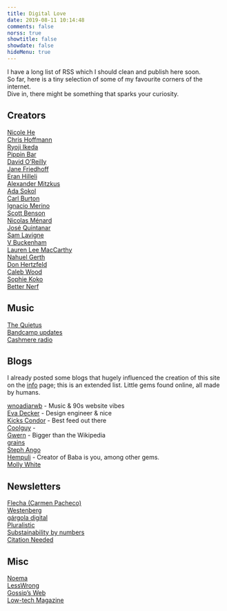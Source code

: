 ```yaml
---
title: Digital Love
date: 2019-08-11 10:14:48
comments: false
norss: true
showtitle: false
showdate: false
hideMenu: true
---
```


I have a long list of RSS which I should clean and publish here soon.  
So far, here is a tiny selection of some of my favourite corners of the internet.  
Dive in, there might be something that sparks your curiosity.  

## Creators

[Nicole He](https://nicole.pizza/)\
[Chris Hoffmann](https://uglystupidhonest.com/)\
[Ryoji Ikeda](https://www.ryojiikeda.com/)\
[Pippin Bar](https://pippinbarr.com/)\
[David O’Reilly](https://davidoreilly.com/)\
[Jane Friedhoff](https://janefriedhoff.com/)\
[Eran Hilleli](https://eranhilleli.com/)\
[Alexander Mitzkus](https://zuggamasta.de/)\
[Ada Sokol](https://adasokol.com/)\
[Carl Burton](https://www.carlburton.io/)\
[Ignacio Merino](https://ignaciomerino.com/)\
[Scott Benson](https://www.bombsfall.com/)\
[Nicolas Ménard](https://www.nicolasmenard.com/)\
[José Quintanar](https://www.josequintanar.com/)\
[Sam Lavigne](https://lav.io/)\
[V Buckenham](https://v21.io/blog/)\
[Lauren Lee MacCarthy](https://lauren-mccarthy.com/Info)\
[Nahuel Gerth](https://nahuelgerth.de/)\
[Don Hertzfeld](https://www.youtube.com/user/t1i1b/videos)\
[Caleb Wood](https://www.kbibwod.com/)\
[Sophie Koko](https://www.instagram.com/sophiekoko/?hl=en)\
[Better Nerf](https://www.hbruvry.com/)

## Music

[The Quietus](https://thequietus.com/)\
[Bandcamp updates](https://daily.bandcamp.com/)\
[Cashmere radio](https://cashmereradio.com/)

## Blogs

I already posted some blogs that hugely influenced the creation of this site on the [info](/pages/info/) page; this is an extended list. Little gems found online, all made by humans.

[wnoadiarwb](https://wnoadiarwb.us/) - Music & 90s website vibes\
[Eva Decker](https://eva.town/) - Design engineer & nice\
[Kicks Condor](https://www.kickscondor.com/) - Best feed out there\
[Coolguy](https://coolguy.website/home/) - \
[Gwern](https://gwern.net/) - Bigger than the Wikipedia\
[grains](https://grains.cc/about/)\
[Steph Ango](https://stephango.com/)\
[Hempuli](https://www.hempuli.com/blog/) - Creator of Baba is you, among other gems.\
[Molly White](https://www.mollywhite.net/feed)

## Newsletters

[Flecha (Carmen Pacheco)](https://carmenpacheco.es/flecha-archivo/)\
[Westenberg](https://joanwestenberg.com/)\
[gárgola digital](https://gargoladigital.substack.com/)\
[Pluralistic](https://pluralistic.net/)\
[Substainability by numbers](https://www.sustainabilitybynumbers.com/)\
[Citation Needed](https://www.citationneeded.news//)

## Misc

[Noema](https://www.noemamag.com/)\
[LessWrong](https://www.lesswrong.com/)\
[Gossip’s Web](https://gossipsweb.net/)\
[Low-tech Magazine](https://solar.lowtechmagazine.com/posts/)
